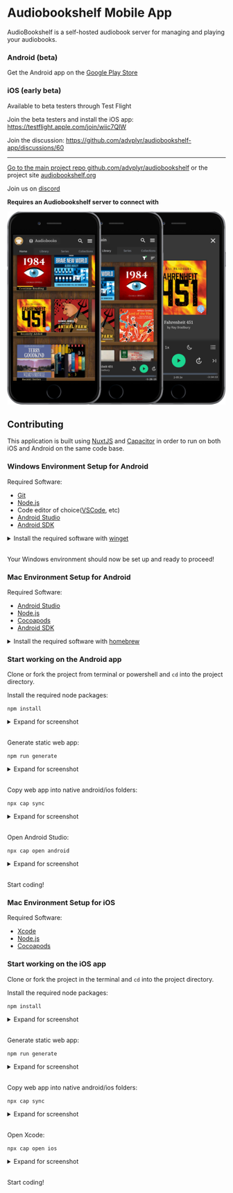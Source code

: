 # Audiobookshelf Mobile App

AudioBookshelf is a self-hosted audiobook server for managing and playing your audiobooks.

### Android (beta)
Get the Android app on the [Google Play Store](https://play.google.com/store/apps/details?id=com.audiobookshelf.app)

### iOS (early beta)

Available to beta testers through Test Flight

Join the beta testers and install the iOS app: https://testflight.apple.com/join/wiic7QIW


Join the discussion: https://github.com/advplyr/audiobookshelf-app/discussions/60

---

[Go to the main project repo github.com/advplyr/audiobookshelf](https://github.com/advplyr/audiobookshelf) or the project site [audiobookshelf.org](https://audiobookshelf.org)

Join us on [discord](https://discord.gg/pJsjuNCKRq)

**Requires an Audiobookshelf server to connect with**

<img alt="Screenshot1" src="https://github.com/advplyr/audiobookshelf-app/raw/master/screenshots/BookshelfViews.png" />


## Contributing

This application is built using [NuxtJS](https://nuxtjs.org/) and [Capacitor](https://capacitorjs.com/) in order to run on both iOS and Android on the same code base.

### Windows Environment Setup for Android

Required Software:

* [Git](https://git-scm.com/downloads)
* [Node.js](https://nodejs.org/en/)
* Code editor of choice([VSCode](https://code.visualstudio.com/download), etc)
* [Android Studio](https://developer.android.com/studio)
* [Android SDK](https://developer.android.com/studio)

<details>
<summary>Install the required software with <a href=(https://docs.microsoft.com/en-us/windows/package-manager/winget/#production-recommended)>winget</a></summary>

<p>
Note: This requires a PowerShell prompt with winget installed.  You should be able to copy and paste the code block to install.  If you use an elevated PowerShell prompt, UAC will not pop up during the installs.

```PowerShell
winget install -e --id Git.Git; `
winget install -e --id Microsoft.VisualStudioCode; `
winget install -e --id  Google.AndroidStudio; `
winget install -e --id OpenJS.NodeJS --version 16.12.0; #v17 has issues with openssl
```

![](/screenshots/dev_setup_windows_winget.png)

</p>
</details>
<br>

Your Windows environment should now be set up and ready to proceed!

### Mac Environment Setup for Android

Required Software:

* [Android Studio](https://developer.android.com/studio)
* [Node.js](https://nodejs.org/en/)
* [Cocoapods](https://guides.cocoapods.org/using/getting-started.html#installation)
* [Android SDK](https://developer.android.com/studio)

<details>
<summary>Install the required software with <a href=(https://brew.sh/)>homebrew</a></summary>

<p>

```zsh
brew install android-studio node cocoapods
```

</p>
</details>

### Start working on the Android app

Clone or fork the project from terminal or powershell and `cd` into the project directory.

Install the required node packages:
```shell
npm install
```

<details>
<summary>Expand for screenshot</summary>

![](/screenshots/dev_setup_android_npm_install.png)
</details>
<br>

Generate static web app:
```shell
npm run generate
```

<details>
<summary>Expand for screenshot</summary>

![](/screenshots/dev_setup_android_npm_run.png)
</details>
<br>

Copy web app into native android/ios folders:
```shell
npx cap sync
```

<details>
<summary>Expand for screenshot</summary>

![](/screenshots/dev_setup_android_cap_sync.png)
</details>
<br>

Open Android Studio:

```shell
npx cap open android
```

<details>
<summary>Expand for screenshot</summary>

![](/screenshots/dev_setup_cap_android.png)
</details>
<br>

Start coding!

### Mac Environment Setup for iOS

Required Software:

* [Xcode](https://developer.apple.com/xcode/)
* [Node.js](https://nodejs.org/en/)
* [Cocoapods](https://guides.cocoapods.org/using/getting-started.html#installation)

### Start working on the iOS app

Clone or fork the project in the terminal and `cd` into the project directory.

Install the required node packages:
```shell
npm install
```

<details>
<summary>Expand for screenshot</summary>

![](/screenshots/dev_setup_ios_npm_install.png)
</details>
<br>

Generate static web app:
```shell
npm run generate
```

<details>
<summary>Expand for screenshot</summary>

![](/screenshots/dev_setup_ios_npm_generate.png)
</details>
<br>

Copy web app into native android/ios folders:
```shell
npx cap sync
```

<details>
<summary>Expand for screenshot</summary>

![](/screenshots/dev_setup_ios_cap_sync.png)
</details>
<br>

Open Xcode:

```shell
npx cap open ios
```

<details>
<summary>Expand for screenshot</summary>

![](/screenshots/dev_setup_ios_cap_open.png)
</details>
<br>

Start coding!
